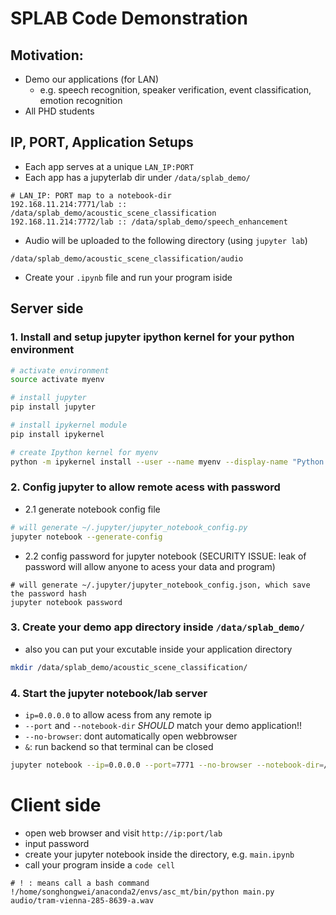 # SPLAB Code Demonstration
## Motivation:
* Demo our applications (for LAN)
    * e.g. speech recognition, speaker verification, event classification, emotion recognition
* All PHD students

## IP, PORT, Application Setups
* Each app serves at a unique `LAN_IP:PORT`
* Each app has a jupyterlab dir under `/data/splab_demo/`
```
# LAN_IP: PORT map to a notebook-dir
192.168.11.214:7771/lab :: /data/splab_demo/acoustic_scene_classification
192.168.11.214:7772/lab :: /data/splab_demo/speech_enhancement
```
* Audio will be uploaded to the following directory (using `jupyter lab`) 
```
/data/splab_demo/acoustic_scene_classification/audio
```
* Create your `.ipynb` file and run your program iside

## Server side
### 1. Install and setup jupyter ipython kernel for your python environment
``` bash
# activate environment
source activate myenv

# install jupyter
pip install jupyter

# install ipykernel module
pip install ipykernel

# create Ipython kernel for myenv
python -m ipykernel install --user --name myenv --display-name "Python (myenv)"
```
### 2. Config jupyter to allow remote acess with password
* 2.1 generate notebook config file
``` bash
# will generate ~/.jupyter/jupyter_notebook_config.py
jupyter notebook --generate-config
```
* 2.2 config password for jupyter notebook (SECURITY ISSUE: leak of password will allow anyone to acess your data and program)
```
# will generate ~/.jupyter/jupyter_notebook_config.json, which save the password hash
jupyter notebook password
```

### 3. Create your demo app directory inside `/data/splab_demo/`
* also you can put your excutable inside your application directory
``` bash
mkdir /data/splab_demo/acoustic_scene_classification/
```

### 4. Start the jupyter notebook/lab server

* `ip=0.0.0.0` to allow acess from any remote ip 
* `--port` and `--notebook-dir` *SHOULD* match your demo application!!
* `--no-browser`: dont automatically open webbrowser
* `&`: run backend so that terminal can be closed
``` bash
jupyter notebook --ip=0.0.0.0 --port=7771 --no-browser --notebook-dir=/data/splab_demo/acoustic_scene_classification &
```

# Client side
* open web browser and visit `http://ip:port/lab`
* input password
* create your jupyter notebook inside the directory, e.g. `main.ipynb`
* call your program inside a `code cell`
```
# ! : means call a bash command
!/home/songhongwei/anaconda2/envs/asc_mt/bin/python main.py audio/tram-vienna-285-8639-a.wav
```

